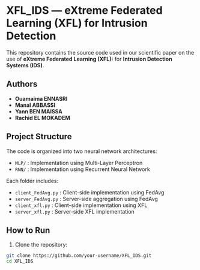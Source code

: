 # XFL_IDS — eXtreme Federated Learning (XFL) for Intrusion Detection

This repository contains the source code used in our scientific paper on the use of **eXtreme Federated Learning (XFL):** for **Intrusion Detection Systems (IDS)**.

## Authors

- **Ouamaima ENNASRI**
- **Manal ABBASSI**
- **Yann BEN MAISSA**
- **Rachid EL MOKADEM**
  
## Project Structure

The code is organized into two neural network architectures:
- `MLP/` : Implementation using Multi-Layer Perceptron
- `RNN/` : Implementation using Recurrent Neural Network

Each folder includes:
- `client_FedAvg.py` : Client-side implementation using FedAvg
- `server_FedAvg.py` : Server-side aggregation using FedAvg
- `client_xfl.py` : Client-side implementation using XFL
- `server_xfl.py` : Server-side XFL implementation

## How to Run

1. Clone the repository:
```bash
git clone https://github.com/your-username/XFL_IDS.git
cd XFL_IDS


